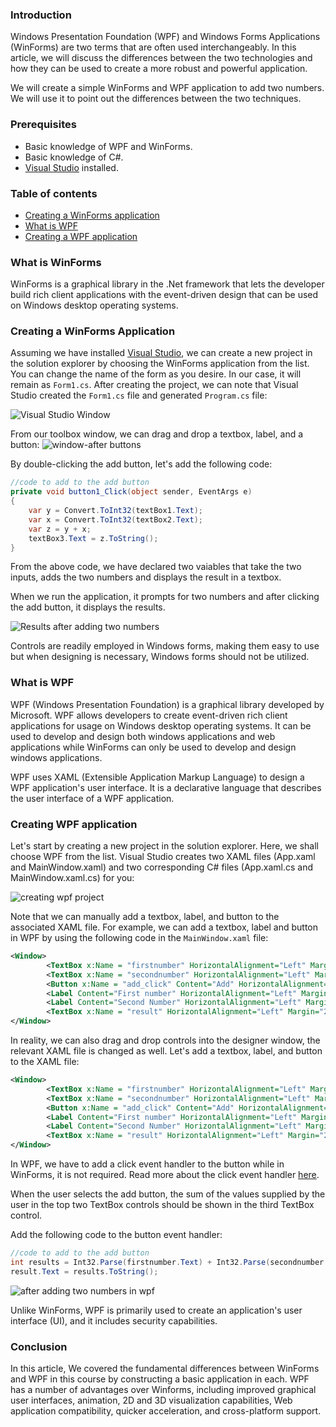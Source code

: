 ### Introduction
Windows Presentation Foundation (WPF) and Windows Forms Applications (WinForms) are two terms that are often used interchangeably. In this article, we will discuss the differences between the two technologies and how they can be used to create a more robust and powerful application.

We will create a simple WinForms and WPF application to add two numbers. We will use it to point out the differences between the two techniques.

### Prerequisites
- Basic knowledge of WPF and WinForms.
- Basic knowledge of C#.
- [Visual Studio](https://visualstudio.microsoft.com/) installed.

### Table of contents
- [Creating a WinForms application](#creating-a-winforms-application)
- [What is WPF](#what-is-wpf)
- [Creating a WPF application](#creating-a-wpf-application)


### What is WinForms
WinForms is a graphical library in the .Net framework that lets the developer build rich client applications with the event-driven design that can be used on Windows desktop operating systems.

### Creating a WinForms Application
Assuming we have installed [Visual Studio](https://visualstudio.microsoft.com/), we can create a new project in the solution explorer by choosing the WinForms application from the list. You can change the name of the form as you desire. In our case, it will remain as `Form1.cs`. After creating the project, we can note that Visual Studio created the `Form1.cs` file and generated `Program.cs` file:

![Visual Studio Window](/engineering-education/wpf-vs-winforms/visual-studio.png)

From our toolbox window, we can drag and drop a textbox, label, and a button:
![window-after buttons](/engineering-education/wpf-vs-winforms/add-window.png)

By double-clicking the add button, let's add the following code:
```cs
//code to add to the add button
private void button1_Click(object sender, EventArgs e)
{
    var y = Convert.ToInt32(textBox1.Text);
    var x = Convert.ToInt32(textBox2.Text);
    var z = y + x;
    textBox3.Text = z.ToString();
}
```
From the above code, we have declared two vaiables that take the two inputs, adds the two numbers and displays the result in a textbox.

When we run the application, it prompts for two numbers and after clicking the add button, it displays the results.

![Results after adding two numbers](/engineering-education/wpf-vs-winforms/results.png)

Controls are readily employed in Windows forms, making them easy to use but when designing is necessary, Windows forms should not be utilized.

### What is WPF
WPF (Windows Presentation Foundation) is a graphical library developed by Microsoft. WPF allows developers to create event-driven rich client applications for usage on Windows desktop operating systems. It can be used to develop and design both windows applications and web applications while WinForms can only be used to develop and design windows applications.  

WPF uses XAML (Extensible Application Markup Language) to design a WPF application's user interface. It is a declarative language that describes the user interface of a WPF application. 

### Creating WPF application
Let's start by creating a new project in the solution explorer. Here, we shall choose WPF from the list. Visual Studio creates two XAML files (App.xaml and MainWindow.xaml) and two corresponding C# files (App.xaml.cs and MainWindow.xaml.cs) for you:

![creating wpf project](/engineering-education/wpf-vs-winforms/wpf-window.png)

Note that we can manually add a textbox, label, and button to the associated XAML file. For example, we can add a textbox, label and button in WPF by using the following code in the `MainWindow.xaml` file:

```xml
<Window>
        <TextBox x:Name = "firstnumber" HorizontalAlignment="Left" Margin="200,113,0,0" TextWrapping="Wrap" VerticalAlignment="Top" Width="200" Height="34" Grid.ColumnSpan="2"/>
        <TextBox x:Name = "secondnumber" HorizontalAlignment="Left" Margin="200,168,0,0" TextWrapping="Wrap" VerticalAlignment="Top" Width="200" Height="34" Grid.ColumnSpan="2"/>
        <Button x:Name = "add_click" Content="Add" HorizontalAlignment="Left" Margin="254,217,0,0" VerticalAlignment="Top" Height="35" Width="92" Grid.ColumnSpan="2"/>
        <Label Content="First number" HorizontalAlignment="Left" Margin="104,121,0,0" VerticalAlignment="Top" Grid.ColumnSpan="2"/>
        <Label Content="Second Number" HorizontalAlignment="Left" Margin="104,168,0,0" VerticalAlignment="Top" RenderTransformOrigin="0.492,2.809" Grid.ColumnSpan="2"/>
        <TextBox x:Name = "result" HorizontalAlignment="Left" Margin="200,293,0,0" Text="Results" TextWrapping="Wrap" VerticalAlignment="Top" Width="200" Height="34" Grid.ColumnSpan="2"/>
</Window>
```

 In reality, we can also drag and drop controls into the designer window, the relevant XAML file is changed as well. Let's add a textbox, label, and button to the XAML file:

```xml
<Window>
        <TextBox x:Name = "firstnumber" HorizontalAlignment="Left" Margin="200,113,0,0" TextWrapping="Wrap" VerticalAlignment="Top" Width="200" Height="34" Grid.ColumnSpan="2"/>
        <TextBox x:Name = "secondnumber" HorizontalAlignment="Left" Margin="200,168,0,0" TextWrapping="Wrap" VerticalAlignment="Top" Width="200" Height="34" Grid.ColumnSpan="2"/>
        <Button x:Name = "add_click" Content="Add" HorizontalAlignment="Left" Margin="254,217,0,0" VerticalAlignment="Top" Height="35" Width="92" Grid.ColumnSpan="2"/>
        <Label Content="First number" HorizontalAlignment="Left" Margin="104,121,0,0" VerticalAlignment="Top" Grid.ColumnSpan="2"/>
        <Label Content="Second Number" HorizontalAlignment="Left" Margin="104,168,0,0" VerticalAlignment="Top" RenderTransformOrigin="0.492,2.809" Grid.ColumnSpan="2"/>
        <TextBox x:Name = "result" HorizontalAlignment="Left" Margin="200,293,0,0" Text="Results" TextWrapping="Wrap" VerticalAlignment="Top" Width="200" Height="34" Grid.ColumnSpan="2"/>
</Window>
```

In WPF, we have to add a click event handler to the button while in WinForms, it is not required. Read more about the click event handler [here](https://www.tutorialspoint.com/xaml/xaml_event_handling.htm).

When the user selects the add button, the sum of the values supplied by the user in the top two TextBox controls should be shown in the third TextBox control.

Add the following code to the button event handler:

```cs
//code to add to the add button
int results = Int32.Parse(firstnumber.Text) + Int32.Parse(secondnumber.Text);
result.Text = results.ToString();
```

![after adding two numbers in wpf](/engineering-education/wpf-vs-winforms/wpf-add.png)

Unlike WinForms, WPF is primarily used to create an application's user interface (UI), and it includes security capabilities.

### Conclusion
In this article, We covered the fundamental differences between WinForms and WPF in this course by constructing a basic application in each. WPF has a number of advantages over Winforms, including improved graphical user interfaces, animation, 2D and 3D visualization capabilities, Web application compatibility, quicker acceleration, and cross-platform support.
